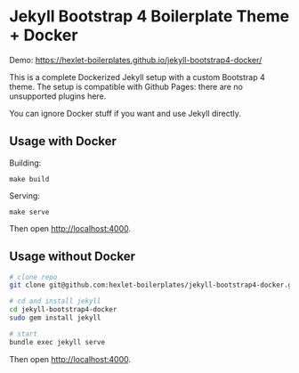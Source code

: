 # Jekyll Bootstrap 4 Boilerplate Theme + Docker

Demo: https://hexlet-boilerplates.github.io/jekyll-bootstrap4-docker/

This is a complete Dockerized Jekyll setup with a custom Bootstrap 4 theme. The setup is compatible with Github Pages: there are no unsupported plugins here.

You can ignore Docker stuff if you want and use Jekyll directly.

## Usage with Docker

Building:

```
make build
```

Serving:

```
make serve
```

Then open [http://localhost:4000](http://localhost:4000).

## Usage without Docker

```bash
# clone repo 
git clone git@github.com:hexlet-boilerplates/jekyll-bootstrap4-docker.git

# cd and install jekyll
cd jekyll-bootstrap4-docker
sudo gem install jekyll

# start
bundle exec jekyll serve
```

Then open [http://localhost:4000](http://localhost:4000).